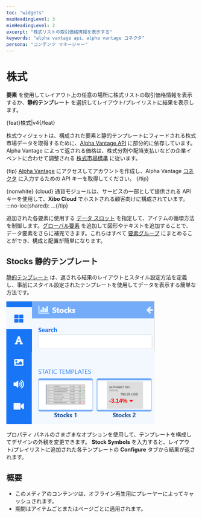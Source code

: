 ```yaml
---
toc: "widgets"
maxHeadingLevel: 3
minHeadingLevel: 2
excerpt: "株式リストの取引価格情報を表示する"
keywords: "alpha vantage api、alpha vantage コネクタ"
persona: "コンテンツ マネージャー"
---
```


# 株式

**要素** を使用してレイアウト上の任意の場所に株式リストの取引価格情報を表示するか、**静的テンプレート** を選択してレイアウト/プレイリストに結果を表示します。

{feat}株式|v4{/feat}

株式ウィジェットは、構成された要素と静的テンプレートにフィードされる株式市場データを取得するために、[Alpha Vantage API](https://www.alphavantage.co/) に部分的に依存しています。 Alpha Vantage によって返される価格は、株式分割や配当支払いなどの企業イベントに合わせて調整される [株式市場標準](https://medium.com/@patrick.collins_58673/stock-api-landscape-5c6e054ee631) に従います。

{tip}
[Alpha Vantage](https://www.alphavantage.co/support/#api-key) にアクセスしてアカウントを作成し、Alpha Vantage [コネクタ](media_modules.html#content-connectors) に入力するための API キーを取得してください。
{/tip}

{nonwhite}
{cloud}
通貨モジュールは、サービスの一部として提供される API キーを使用して、**Xibo Cloud** でホストされる顧客向けに構成されています。
:::no-loc(shared): ...{/tip}

追加された各要素に使用する [データ スロット](layouts_editor.html#content-data-slots) を指定して、アイテムの循環方法を制御します。[グローバル要素](layouts_editor.html#content-global-elements) を追加して図形やテキストを追加することで、データ要素をさらに補完できます。これらはすべて [要素グループ](layouts_editor.html#content-grouping-elements) にまとめることができ、構成と配置が簡単になります。

## Stocks 静的テンプレート

[静的テンプレート](layouts_editor.html#content-static-templates) は、返される結果のレイアウトとスタイル設定方法を定義し、事前にスタイル設定されたテンプレートを使用してデータを表示する簡単な方法です。

![Stocks テンプレート](img/v4_media_modules_stocks_templates.png)

プロパティ パネルのさまざまなオプションを使用して、テンプレートを構成してデザインの外観を変更できます。 **Stock Symbols** を入力すると、レイアウト/プレイリストに追加された各テンプレートの **Configure** タブから結果が返されます。

## 概要

- このメディアのコンテンツは、オフライン再生用にプレーヤーによってキャッシュされます。
- 期間はアイテムごとまたはページごとに適用されます。

